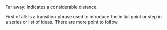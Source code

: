 Far away: Indicates a considerable distance.

First of all: Is a transition phrase used to introduce the initial point or step in a series or list of ideas. There are more point to follow.  